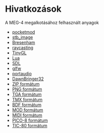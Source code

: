 Hivatkozások
============

A MEG-4 megalkotásához felhasznált anyagok

- [pocketmod](https://github.com/rombankzero/pocketmod)
- [stb_image](https://github.com/nothings/stb)
- [Bresenham](http://members.chello.at/%7Eeasyfilter/Bresenham.pdf)
- [raycasting](https://lodev.org/cgtutor/raycasting.html)
- [TinyGL](https://bellard.org/TinyGL)
- [Lua](https://www.lua.org)
- [SDL](https://libsdl.org)
- [glfw](https://www.glfw.org)
- [portaudio](https://portaudio.com)
- [DawnBringer32](https://pixeljoint.com/forum/forum_posts.asp?TID=16247)
- [ZIP formátum](https://pkware.cachefly.net/webdocs/APPNOTE/APPNOTE-6.3.10.TXT)
- [PNG formátum](http://libpng.org/pub/png/spec/1.2/PNG-Contents.html)
- [TGA formátum](https://www.gamers.org/dEngine/quake3/TGA.txt)
- [TMX formátum](https://doc.mapeditor.org/en/stable/reference/tmx-map-format/)
- [BDF formátum](https://www.x.org/docs/BDF/bdf.pdf)
- [MOD formátum](https://www.aes.id.au/modformat.html)
- [MIDI formátum](https://www.cs.cmu.edu/~music/cmsip/readings/Standard-MIDI-file-format-updated.pdf)
- [PICO-8 formátum](https://pico-8.fandom.com/wiki/P8FileFormat)
- [TIC-80 formátum](https://github.com/nesbox/TIC-80/wiki/.tic-File-Format)
